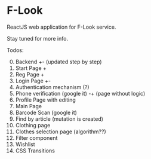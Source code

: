 # F-Look
ReactJS web application for F-Look service. 

Stay tuned for more info.


Todos:

0. Backend +- (updated step by step)
1. Start Page +
2. Reg Page +
3. Login Page +-	
4. Authentication mechanism (?)
5. Phone verification (google it)	-+ (page without logic)
6. Profile Page with editing	
7. Main Page	
8. Barcode Scan (google it)	
9. Find by article (mutation is created)		
10. Clothing page	
11. Clothes selection page (algorithm??)
12. Filter component
13. Wishlist
14. CSS Transitions
